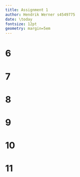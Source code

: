 ```yaml
---
title: Assignment 1
author: Hendrik Werner s4549775
date: \today
fontsize: 12pt
geometry: margin=5em
---
```


# 6
# 7
# 8
# 9
# 10
# 11
